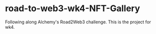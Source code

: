 # road-to-web3-wk4-NFT-Gallery
Following along Alchemy's Road2Web3 challenge. This is the project for wk4. 
